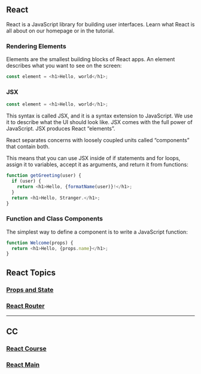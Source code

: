 ## React

React is a JavaScript library for building user interfaces. Learn what React is all about on our homepage or in the tutorial.

### Rendering Elements

Elements are the smallest building blocks of React apps. An element describes what you want to see on the screen:

```javascript
const element = <h1>Hello, world</h1>;
```

### JSX

```javascript
const element = <h1>Hello, world</h1>;
```

This syntax is called JSX, and it is a syntax extension to JavaScript. We use it to describe what the UI should look like. JSX comes with the full power of JavaScript. JSX produces React “elements”. 

React separates concerns with loosely coupled units called “components” that contain both. 

This means that you can use JSX inside of if statements and for loops, assign it to variables, accept it as arguments, and return it from functions:

```javascript
function getGreeting(user) {
  if (user) {
    return <h1>Hello, {formatName(user)}!</h1>;
  }
  return <h1>Hello, Stranger.</h1>;
}
```

### Function and Class Components
The simplest way to define a component is to write a JavaScript function:

```javascript
function Welcome(props) {
  return <h1>Hello, {props.name}</h1>;
}
```

## React Topics

### [Props and State](./react-course/props-state.md)

### [React Router](./react-course/router.md)
---
## CC

### [React Course](./react-course/course.md)

### [React Main](./react-course/react-master/react-main.md)

